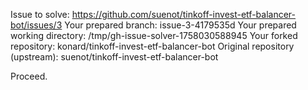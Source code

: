 Issue to solve: https://github.com/suenot/tinkoff-invest-etf-balancer-bot/issues/3
Your prepared branch: issue-3-4179535d
Your prepared working directory: /tmp/gh-issue-solver-1758030588945
Your forked repository: konard/tinkoff-invest-etf-balancer-bot
Original repository (upstream): suenot/tinkoff-invest-etf-balancer-bot

Proceed.